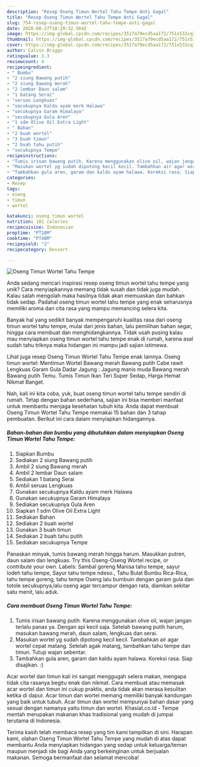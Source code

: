 ```yaml
---
description: "Resep Oseng Timun Wortel Tahu Tempe Anti Gagal"
title: "Resep Oseng Timun Wortel Tahu Tempe Anti Gagal"
slug: 754-resep-oseng-timun-wortel-tahu-tempe-anti-gagal
date: 2020-08-27T18:29:32.564Z
image: https://img-global.cpcdn.com/recipes/3517a79ecd5aa172/751x532cq70/oseng-timun-wortel-tahu-tempe-foto-resep-utama.jpg
thumbnail: https://img-global.cpcdn.com/recipes/3517a79ecd5aa172/751x532cq70/oseng-timun-wortel-tahu-tempe-foto-resep-utama.jpg
cover: https://img-global.cpcdn.com/recipes/3517a79ecd5aa172/751x532cq70/oseng-timun-wortel-tahu-tempe-foto-resep-utama.jpg
author: Calvin Briggs
ratingvalue: 3.3
reviewcount: 4
recipeingredient:
- " Bumbu"
- "2 siung Bawang putih"
- "2 siung Bawang merah"
- "2 lembar Daun salam"
- "1 batang Serai"
- "seruas Lengkuas"
- "secukupnya Kaldu ayam merk Halawa"
- "secukupnya Garam Himalaya"
- "secukupnya Gula Aren"
- "1 sdm Olive Oil Extra Light"
- " Bahan"
- "2 buah wortel"
- "3 buah timun"
- "2 buah tahu putih"
- "secukupnya Tempe"
recipeinstructions:
- "Tumis irisan bawang putih. Karena menggunakan olive oil, wajan jangan terlalu panas ya. Dengan api kecil saja. Setelah bawang putih harum, masukan bawang merah, daun salam, lengkuas dan serai."
- "Masukan wortel yg sudah dipotong kecil kecil. Tambahkan air agar wortel cepat matang. Setelah agak matang, tambahkan tahu tempe dan timun. Tutup wajan sebentar."
- "Tambahkan gula aren, garam dan kaldu ayam halawa. Koreksi rasa. Siap disajikan. :)"
categories:
- Resep
tags:
- oseng
- timun
- wortel

katakunci: oseng timun wortel 
nutrition: 181 calories
recipecuisine: Indonesian
preptime: "PT18M"
cooktime: "PT48M"
recipeyield: "2"
recipecategory: Dessert

---
```



![Oseng Timun Wortel Tahu Tempe](https://img-global.cpcdn.com/recipes/3517a79ecd5aa172/751x532cq70/oseng-timun-wortel-tahu-tempe-foto-resep-utama.jpg)

Anda sedang mencari inspirasi resep oseng timun wortel tahu tempe yang unik? Cara menyiapkannya memang tidak susah dan tidak juga mudah. Kalau salah mengolah maka hasilnya tidak akan memuaskan dan bahkan tidak sedap. Padahal oseng timun wortel tahu tempe yang enak seharusnya memiliki aroma dan cita rasa yang mampu memancing selera kita.

Banyak hal yang sedikit banyak mempengaruhi kualitas rasa dari oseng timun wortel tahu tempe, mulai dari jenis bahan, lalu pemilihan bahan segar, hingga cara membuat dan menghidangkannya. Tidak usah pusing kalau mau menyiapkan oseng timun wortel tahu tempe enak di rumah, karena asal sudah tahu triknya maka hidangan ini mampu jadi sajian istimewa.

Lihat juga resep Oseng Timun Wortel Tahu Tempe enak lainnya. Oseng timun wortel: Mentimun Wortel Bawang merah Bawang putih Cabe rawit Lengkuas Garam Gula Dadar Jagung : Jagung manis muda Bawang merah Bawang putih Temu. Tumis Timun Ikan Teri Super Sedap, Harga Hemat Nikmat Banget.


Nah, kali ini kita coba, yuk, buat oseng timun wortel tahu tempe sendiri di rumah. Tetap dengan bahan sederhana, sajian ini bisa memberi manfaat untuk membantu menjaga kesehatan tubuh kita. Anda dapat membuat Oseng Timun Wortel Tahu Tempe memakai 15 bahan dan 3 tahap pembuatan. Berikut ini cara dalam menyiapkan hidangannya.

<!--inarticleads1-->

##### Bahan-bahan dan bumbu yang dibutuhkan dalam menyiapkan Oseng Timun Wortel Tahu Tempe:

1. Siapkan  Bumbu
1. Sediakan 2 siung Bawang putih
1. Ambil 2 siung Bawang merah
1. Ambil 2 lembar Daun salam
1. Sediakan 1 batang Serai
1. Ambil seruas Lengkuas
1. Gunakan secukupnya Kaldu ayam merk Halawa
1. Gunakan secukupnya Garam Himalaya
1. Sediakan secukupnya Gula Aren
1. Siapkan 1 sdm Olive Oil Extra Light
1. Sediakan  Bahan
1. Sediakan 2 buah wortel
1. Gunakan 3 buah timun
1. Sediakan 2 buah tahu putih
1. Sediakan secukupnya Tempe


Panaskan minyak, tumis bawang merah hingga harum. Masukkan putren, daun salam dan lengkuas. Try this Oseng-Oseng Wortel recipe, or contribute your own. Labels: Sambal goreng Manisa tahu tempe, sayur lodeh tahu tempe, Sayur tahu tempe ndeso., Tahu Bulat Bumbu Rica-Rica, tahu tempe goreng, tahu tempe Oseng lalu bumbuin dengan garam gula dan totole secukupnya,lalu oseng agar tercampur dengan rata, diamkan sekitar satu menit, lalu aduk. 

<!--inarticleads2-->

##### Cara membuat Oseng Timun Wortel Tahu Tempe:

1. Tumis irisan bawang putih. Karena menggunakan olive oil, wajan jangan terlalu panas ya. Dengan api kecil saja. Setelah bawang putih harum, masukan bawang merah, daun salam, lengkuas dan serai.
1. Masukan wortel yg sudah dipotong kecil kecil. Tambahkan air agar wortel cepat matang. Setelah agak matang, tambahkan tahu tempe dan timun. Tutup wajan sebentar.
1. Tambahkan gula aren, garam dan kaldu ayam halawa. Koreksi rasa. Siap disajikan. :)


Acar wortel dan timun kali ini sangat menggugah selera makan, mengapa tidak cita rasanya begitu enak dan nikmat. Cara membuat atau memasak acar wortel dan timun ini cukup praktis, anda tidak akan merasa kesulitan ketika di dapur. Acar timun dan wortel memang memiliki banyak kandungan yang baik untuk tubuh. Acar timun dan wortel mempunyai bahan dasar yang sesuai dengan namanya yaitu timun dan wortel. Khasiat.co.id - Tempe mentah merupakan makanan khas tradisional yang mudah di jumpai terutama di Indonesia. 

Terima kasih telah membaca resep yang tim kami tampilkan di sini. Harapan kami, olahan Oseng Timun Wortel Tahu Tempe yang mudah di atas dapat membantu Anda menyiapkan hidangan yang sedap untuk keluarga/teman maupun menjadi ide bagi Anda yang berkeinginan untuk berjualan makanan. Semoga bermanfaat dan selamat mencoba!

